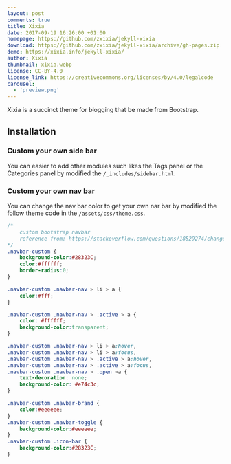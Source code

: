 ```yaml
---
layout: post
comments: true
title: Xixia
date: 2017-09-19 16:26:00 +01:00
homepage: https://github.com/zxixia/jekyll-xixia
download: https://github.com/zxixia/jekyll-xixia/archive/gh-pages.zip
demo: https://xixia.info/jekyll-xixia/
author: Xixia
thumbnail: xixia.webp
license: CC-BY-4.0
license_link: https://creativecommons.org/licenses/by/4.0/legalcode
carousel:
  - 'preview.png'
---
```


Xixia is a succinct theme for blogging that be made from Bootstrap.

## Installation

### Custom your own side bar

You can easier to add other modules such likes the Tags panel or the Categories panel by modified the `/_includes/sidebar.html`.

### Custom your own nav bar

You can change the nav bar color to get your own nar bar by modified the follow theme code in the `/assets/css/theme.css`.

```css
/* 
    custom bootstrap navbar
    reference from: https://stackoverflow.com/questions/18529274/change-navbar-color-in-twitter-bootstrap-3 
*/
.navbar-custom {
    background-color:#28323C;
    color:#ffffff;
    border-radius:0;
}

.navbar-custom .navbar-nav > li > a {
    color:#fff;
}

.navbar-custom .navbar-nav > .active > a {
    color: #ffffff;
    background-color:transparent;
}

.navbar-custom .navbar-nav > li > a:hover,
.navbar-custom .navbar-nav > li > a:focus,
.navbar-custom .navbar-nav > .active > a:hover,
.navbar-custom .navbar-nav > .active > a:focus,
.navbar-custom .navbar-nav > .open >a {
    text-decoration: none;
    background-color: #e74c3c;
}

.navbar-custom .navbar-brand {
    color:#eeeeee;
}
.navbar-custom .navbar-toggle {
    background-color:#eeeeee;
}
.navbar-custom .icon-bar {
    background-color:#28323C;
}
```
